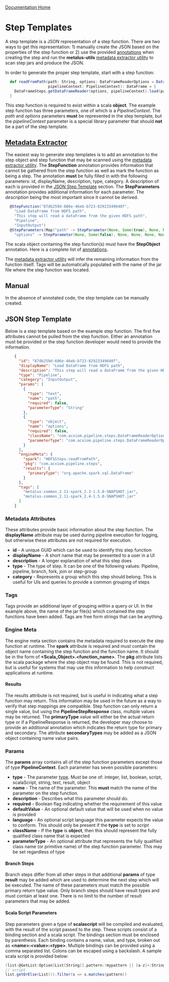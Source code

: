 [Documentation Home](readme.md)

# Step Templates
A step template is a JSON representation of a step function. There are two ways to get this representation: 1) manually
create the JSON based on the properties of the step function or 2) use the provided [annotations](step-annotations.md) 
when creating the step and run the **metalus-utils** [metadata extractor utility](metadata-extractor.md) to scan step 
jars and produce the JSON.

In order to generate the proper step template, start with a step function:

```scala
  def readFromPath(path: String, options: DataFrameReaderOptions = DataFrameReaderOptions(),
                   pipelineContext: PipelineContext): DataFrame = {
    DataFrameSteps.getDataFrameReader(options, pipelineContext).load(path)
  }
```

This step function is required to exist within a scala **object**. The example step function has three parameters, one of which
is a _PipelineContext_. The *path* and *options* parameters **must** be represented in the step template, but the 
*pipelineContext* parameter is a special library parameter that should **not** be a part of the step template.

## [Metadata Extractor](metadata-extractor.md)
The easiest way to generate step templates is to add an annotation to the step object and step function that may be 
scanned using the [metadata extractor utility](metadata-extractor.md). The **StepFunction** annotation provides 
information that cannot be gathered from the step function as well as mark the function as being a step. The annotation
**must** be fully filled in with the following parameters: id, displayName, description, type, category. A description 
of each is provided in the [JSON Step Template](step-templates.md) section. The **StepParameters** annotation provides
additional information for each parameter. The _description_ being the most important since it cannot be derived.

```scala
  @StepFunction("87db259d-606e-46eb-b723-82923349640f",
    "Load DataFrame from HDFS path",
    "This step will read a dataFrame from the given HDFS path",
    "Pipeline",
    "InputOutput")
  @StepParameters(Map("path" -> StepParameter(None, Some(true), None, None, None, None, Some("The HDFS path to load data into the DataFrame")),
    "options" -> StepParameter(None, Some(false), None, None, None, None, Some("The options to use when loading the DataFrameReader"))))
```

The scala object containing the step function(s) must have the **StepObject** annotation. Here is a complete list of 
[annotations](step-annotations.md).

The [metadata extractor utility](metadata-extractor.md) will infer the remaining information from the function itself. Tags
will be automatically populated with the name of the jar file where the step function was located.

## Manual
In the absence of annotated code, the step template can be manually created.

## JSON Step Template
Below is a step template based on the example step function. The first five attributes cannot be pulled from the step 
function. Either an annotation must be provided or the step function developer would need to provide the information.

```json
    {
      "id": "87db259d-606e-46eb-b723-82923349640f",
      "displayName": "Load DataFrame from HDFS path",
      "description": "This step will read a dataFrame from the given HDFS path",
      "type": "Pipeline",
      "category": "InputOutput",
      "params": [
        {
          "type": "text",
          "name": "path",
          "required": false,
          "parameterType": "String"
        },
        {
          "type": "object",
          "name": "options",
          "required": false,
          "className": "com.acxiom.pipeline.steps.DataFrameReaderOptions",
          "parameterType": "com.acxiom.pipeline.steps.DataFrameReaderOptions"
        }
      ],
      "engineMeta": {
        "spark": "HDFSSteps.readFromPath",
        "pkg": "com.acxiom.pipeline.steps",
        "results": {
          "primaryType": "org.apache.spark.sql.DataFrame"
        }
      },
      "tags": [
        "metalus-common_2.11-spark_2.3-1.5.0-SNAPSHOT.jar",
        "metalus-common_2.11-spark_2.4-1.5.0-SNAPSHOT.jar"
      ]
    }
```

### Metadata Attributes
These attributes provide basic information about the step function. The **displayName** attribute may be used during pipeline
execution for logging, but otherwise these attributes are not required for execution.

* **id** - A unique GUID which can be used to identify this step function
* **displayName** - A short name that may be presented to a user in a UI
* **description** - A longer explanation of what this step does
* **type** - The type of step. It can be one of the following values: Pipeline, pipeline, branch, fork, join or step-group
* **category** - Represents a group which this step should belong. This is useful for UIs and queries to provide a common grouping of steps

### Tags
Tags provide an additional layer of grouping within a query or UI. In the example above, the name of the jar file(s) which 
contained the step functions have been added. Tags are free form strings that can be anything.

### Engine Meta
The engine meta section contains the metadata required to execute the step function at runtime. The **spark** attribute
is required and must contain the object name containing the step function and the function name. It should be in the form 
of **<Scala_Object>.<function_name>**. The **pkg** attribute lists the scala package where the step object may be found.
This is not required, but is useful for systems that may use this information to help construct applications at runtime.

#### Results
The results attribute is not required, but is useful in indicating what a step function may return. This information may 
be used in the future as a way to verify that step mappings are compatible. Step function can only return a single value,
but using the **PipelineStepResponse** class, multiple values may be returned. The **primaryType** value will either be
the actual return type or if a PipelineResponse is returned, the developer may choose to provide an additional annotation
which indicates the return type for primary and secondary. The attribute **secondaryTypes** may be added as a JSON object 
containing name value pairs.

### Params
The **params** array contains all of the step function parameters except those of type **PipelineContext**. Each parameter
has seven possible parameters:

* **type** - The parameter [type](parameter-mapping.md#types). Must be one of: integer, list, boolean, script, scalaScript, string, text, result, object
* **name** - The name of the parameter. This **must** match the name of the parameter on the step function.
* **description** - Describes what this parameter should do.
* **required** - Boolean flag indicating whether the requirement of this value
* **defaultValue** - An optional default value that will be used when no value is provided
* **language** - An optional script language this parameter expects the value to conform. This should only be present if the **type** is set to *script*
* **className** - If the **type** is **object**, then this should represent the fully qualified class name that is expected
* **parameterType** - An optional attribute that represents the fully qualified class name (or primitive name) of the 
step function parameter. This may be set regardless of type

#### Branch Steps
Branch steps differ from all other steps in that additional **params** of type **result** may be added which are used to
determine the next step which will be executed. The name of these parameters must match the possible primary return type
value. Only branch steps should have result types and must contain at least one. There is no limit to the number of result
parameters that may be added.

#### Scala Script Parameters
Step parameters given a type of **scalascript** will be compiled and evaluated, with the result of the script passed to the step.
These scripts consist of a binding section and a scala script. The bindings section must be enclosed by parenthesis.
Each binding contains a name, value, and type, broken out as **\<name>:\<value>:\<type>**. Multiple bindings can be provided using a comma separated list.
Colons can be escaped using a backslash.
A sample scala script is provided below:
```scala
(list:@GetList:Option[List[String]],pattern:!mypattern || [a-z]+:String)
// script
list.getOrElse(List()).filter(s => s.matches(pattern))
```
